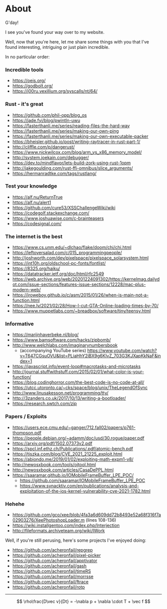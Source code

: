 # About

G'day!

I see you've found your way over to my website.

Well, now that you're here, let me share some things with you that I've found interesting, intriguing or just plain incredible.

In no particular order:

### Incredible tools

* <https://oeis.org/>
* <https://godbolt.org/>
* <https://j00ru.vexillium.org/syscalls/nt/64/>

### Rust - it's great

* <https://github.com/phil-opp/blog_os>
* <https://jade.fyi/blog/pwintln-uwu>
* <https://fasterthanli.me/series/reading-files-the-hard-way>
* <https://fasterthanli.me/series/making-our-own-ping>
* <https://fasterthanli.me/series/making-our-own-executable-packer>
* <https://bheisler.github.io/post/writing-raytracer-in-rust-part-1/>
* <http://cliffle.com/p/dangerust/>
* <https://www.nickwilcox.com/blog/arm_vs_x86_memory_model/>
* <http://system.joekain.com/debugger/>
* <https://dev.to/mindflavor/lets-build-zork-using-rust-1opm>
* <http://jakegoulding.com/rust-ffi-omnibus/slice_arguments/>
* <https://hermanradtke.com/tags/rustlang/>

### Test your knowledge

* <https://alf.nu/ReturnTrue>
* <https://alf.nu/alert1>
* <https://github.com/cure53/XSSChallengeWiki/wiki>
* <https://codegolf.stackexchange.com/>
* <https://www.joshuawise.com/c-brainteasers>
* <https://codesignal.com/>

### The internet is the best

* <https://www.cs.unm.edu/~dlchao/flake/doom/chi/chi.html>
* <https://leftoversalad.com/c/015_programmingpeople/>
* <http://joshworth.com/dev/pixelspace/pixelspace_solarsystem.html>
* <https://int10h.org/oldschool-pc-fonts/fontlist/>
* <https://8325.org/haiku/>
* <https://datatracker.ietf.org/doc/html/rfc2549>
* <https://web.archive.org/web/20201224091302/https://kernelmag.dailydot.com/issue-sections/features-issue-sections/12228/mac-plus-modern-web/>
* <https://jroweboy.github.io/c/asm/2015/01/26/when-is-main-not-a-function.html>
* <https://nee.lv/2021/02/28/How-I-cut-GTA-Online-loading-times-by-70/>
* <https://www.muppetlabs.com/~breadbox/software/tiny/teensy.html>

### Informative

* <https://marijnhaverbeke.nl/blog/>
* <https://www.bamsoftware.com/hacks/zipbomb/>
* <http://www.welchlabs.com/imaginarynumbersbook>
  * (accompanying YouTube series) <https://www.youtube.com/watch?v=T647CGsuOVU&list=PLiaHhY2iBX9g6KIvZ_703G3KJXapKkNaF&index=1>
* <https://javascript.info/event-loop#macrotasks-and-microtasks>
* <http://journal.stuffwithstuff.com/2015/02/01/what-color-is-your-function/>
* <https://blog.codinghorror.com/the-best-code-is-no-code-at-all/>
* <https://utcc.utoronto.ca/~cks/space/blog/unix/TheLegendOfSync>
* <http://www.linusakesson.net/programming/tty/>
* <http://3zanders.co.uk/2017/10/13/writing-a-bootloader/>
* <https://research.swtch.com/zip>

### Papers / Exploits

* <https://users.ece.cmu.edu/~ganger/712.fall02/papers/p761-thompson.pdf>
* <https://people.debian.org/~adamm/doc/usd/30.rogue/paper.pdf>
* <https://arxiv.org/pdf/1502.07373v2.pdf>
* <https://spcl.inf.ethz.ch/Publications/.pdf/atomic-bench.pdf>
* <https://tiszka.com/blog/CVE_2021_21225_exploit.html>
* <https://abiondo.me/2019/01/02/exploiting-math-expm1-v8/>
* <http://newosxbook.com/tools/ojtool.html>
* <http://newosxbook.com/articles/CasaDePPL.html>
* <https://saaramar.github.io/IOMobileFrameBuffer_LPE_POC/>
  * <https://github.com/saaramar/IOMobileFrameBuffer_LPE_POC>
  * <https://www.synacktiv.com/en/publications/analysis-and-exploitation-of-the-ios-kernel-vulnerability-cve-2021-1782.html>

### Hehehe

* <https://github.com/gco/xee/blob/4fa3a6d609dd72b8493e52a68f316f7a02903276/XeePhotoshopLoader.m> (lines 108-136)
* <https://wiki.installgentoo.com/index.php/Interjection>
* <http://fileformats.archiveteam.org/wiki/IWork>

Well, if you're still perusing, here's some projects I've enjoyed doing:

* <https://github.com/acheronfail/repgrep>
* <https://github.com/acheronfail/pixel-picker>
* <https://github.com/acheronfail/apptivator>
* <https://github.com/acheronfail/gash>
* <https://github.com/acheronfail/timeRS>
* <https://github.com/acheronfail/morrsse>
* <https://github.com/acheronfail/ftrace>
* <https://github.com/acheronfail/rotp>

---

$$ \rho\frac{D\vec v}{Dt} = -\nabla p + \nabla \cdot T + \vec f $$
